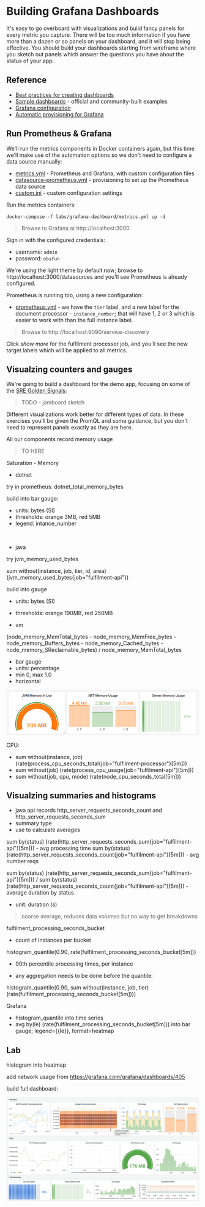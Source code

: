 # Building Grafana Dashboards

It's easy to go overboard with visualizations and build fancy panels for every metric you capture. There will be too much information if you have more than a dozen or so panels on your dashboard, and it will stop being effective. You should build your dashboards starting from wireframe where you sketch out panels which answer the questions you have about the status of your app.

## Reference
 
- [Best practices for creating dashboards](https://grafana.com/docs/grafana/latest/best-practices/best-practices-for-creating-dashboards/)
- [Sample dashboards](https://grafana.com/grafana/dashboards) - official and community-built examples
- [Grafana configuration](https://grafana.com/docs/grafana/latest/administration/configuration/)
- [Automatic provisioning for Grafana](https://grafana.com/docs/grafana/latest/administration/provisioning/)

## Run Prometheus & Grafana

We'll run the metrics components in Docker containers again, but this time we'll make use of the automation options so we don't need to configure a data source manually:

- [metrics.yml](./metrics.yml) - Prometheus and Grafana, with custom configuration files
- [datasource-prometheus.yml](./config\grafana\datasource-prometheus.yml) - provisioning to set up the Prometheus data source
- [custom.ini](.\config\grafana\custom.ini) - custom configuration settings

Run the metrics containers:

```
docker-compose -f labs/grafana-dashboard/metrics.yml up -d
```

> Browse to Grafana at http://localhost:3000

Sign in with the configured credentials:

- username: `admin`
- password: `obsfun`

We're using the light theme by default now; browse to http://localhost:3000/datasources and you'll see Prometheus is already configured.

Prometheus is running too, using a new configuration:

- [prometheus.yml](./config\prometheus.yml) - we have the `tier` label, and a new label for the document processor - `instance_number`; that will have 1, 2 or 3 which is easier to work with than the full instance label.

> Browse to http://localhost:9090/service-discovery

Click _show more_ for the fulfilment processor job, and you'll see the new target labels which will be applied to all metrics.

## Visualzing counters and gauges

We're going to build a dashboard for the demo app, focusing on some of the [SRE Golden Signals](https://sre.google/sre-book/monitoring-distributed-systems/):

> TODO - jamboard sketch

Different visualizations work better for different types of data. In these exercises you'll be given the PromQL and some guidance, but you don't need to represent panels exactly as they are here.

All our components record memory usage

> TO HERE

Saturation - Memory

- dotnet 

try in prometheus: dotnet_total_memory_bytes

build into bar gauge:

- units: bytes (SI)
- thresholds: orange 3MB, red 5MB 
- legend: intance_number

![]()

- java

try jvm_memory_used_bytes

sum without(instance, job, tier, id, area) (jvm_memory_used_bytes{job="fulfilment-api"})

build into gauge

- units: bytes (SI)
- thresholds: orange 190MB, red 250MB 

- vm

(node_memory_MemTotal_bytes - node_memory_MemFree_bytes - node_memory_Buffers_bytes - node_memory_Cached_bytes - node_memory_SReclaimable_bytes) / node_memory_MemTotal_bytes 

- bar gauge
- units: percentage
- min 0, max 1.0
- horizontal

![](../../img/grafana-memory-usage.png)


CPU:

- sum without(instance, job) (rate(process_cpu_seconds_total{job="fulfilment-processor"}[5m]))
- sum without(job) (rate(process_cpu_usage{job="fulfilment-api"}[5m]))
- sum without(job, cpu, mode) (rate(node_cpu_seconds_total[5m]))

## Visualzing summaries and histograms

- java api records http_server_requests_seconds_count and http_server_requests_seconds_sum
- summary type
- use to calculate averages

 sum by(status) (rate(http_server_requests_seconds_sum{job="fulfilment-api"}[5m])) - avg processing time
 sum by(status) (rate(http_server_requests_seconds_count{job="fulfilment-api"}[5m])) - avg number reqs

 sum by(status) (rate(http_server_requests_seconds_sum{job="fulfilment-api"}[5m])) /  sum by(status) (rate(http_server_requests_seconds_count{job="fulfilment-api"}[5m])) - average duration by status

- unit: duration (s)

> coarse average, reduces data volumes but no way to get breakdowns

fulfilment_processing_seconds_bucket

- count of instances per bucket

histogram_quantile(0.90, rate(fulfilment_processing_seconds_bucket[5m]))

- 90th percentile processing times, per instance

- any aggregation needs to be done before the quantile:

histogram_quantile(0.90, sum without(instance, job, tier)(rate(fulfilment_processing_seconds_bucket[5m])))


Grafana

- histogram_quantile into time series
- avg by(le) (rate(fulfilment_processing_seconds_bucket[5m])) into bar gauge; legend={{le}}, format=heatmap


## Lab


histogram into heatmap

add network usage from https://grafana.com/grafana/dashboards/405

build full dashboard:

![](../../img/grafana-obsfun-dashboard.png)


